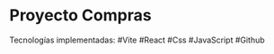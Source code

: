 # Proyecto Compras

Tecnologías implementadas:
                   #Vite
                   #React
                   #Css
                   #JavaScript
                   #Github

